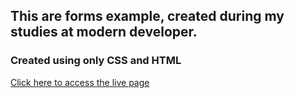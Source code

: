 ## This are forms example, created during my studies at modern developer.
### Created using only CSS and HTML

[Click here to access the live page](http://jumaxbrian.github.io/moderndeveloper-forms/)